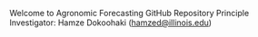 Welcome to Agronomic Forecasting GitHub Repository
Principle Investigator: Hamze Dokoohaki (hamzed@illinois.edu)